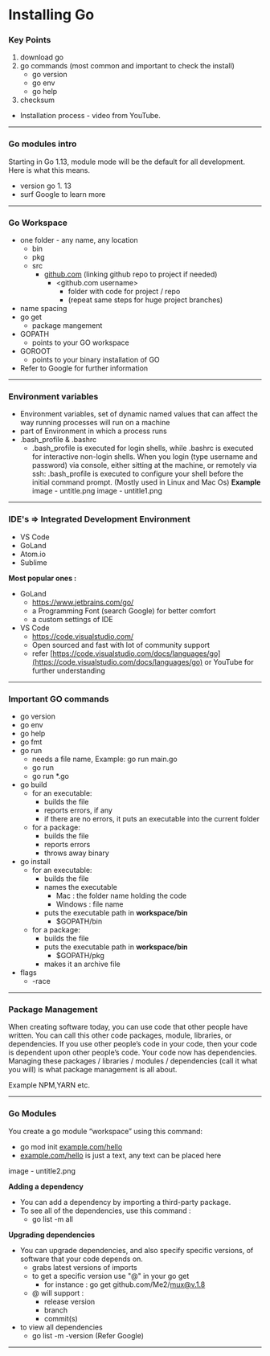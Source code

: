 # Installing Go

### Key Points

1. download go
2. go commands (most common and important to check the install)
    - go version
    - go env
    - go help
3. checksum 
- Installation process - video from YouTube.

---

### Go modules intro

Starting in Go 1.13, module mode will be the default for all development. Here is what this means.

- version go 1. 13
- surf Google to learn more

---

### Go Workspace

- one folder - any name, any location
    - bin
    - pkg
    - src
        - [github.com](http://github.com) (linking github repo to project if needed)
            - <github.com username>
                - folder with code for project / 	repo
                - (repeat same steps for huge project branches)
- name spacing
- go get
    - package mangement
- GOPATH
    - points to your GO workspace
- GOROOT
    - points to your binary installation of GO
- Refer to Google for further information

---

### Environment variables

- Environment variables, set of dynamic named values that can affect the way running processes will run on a machine
- part of Environment in which a process runs
- .bash_profile & .bashrc
    - .bash_profile is executed for login shells, while .bashrc is executed for
    interactive non-login shells. When you login (type username and password) via
    console, either sitting at the machine, or remotely via ssh: .bash_profile is
    executed to configure your shell before the initial command prompt. (Mostly used in Linux and Mac Os)
    **Example**
    image - untitle.png
    image - untitle1.png
---

### IDE's  ⇒ Integrated Development  Environment

- VS Code
- GoLand
- Atom.io
- Sublime

**Most popular ones :**

- GoLand
    - https://www.jetbrains.com/go/
    - a Programming Font (search Google) for better comfort
    - a custom settings of IDE
- VS Code
    - https://code.visualstudio.com/
    - Open sourced and fast with lot of community support
    - refer [https://code.visualstudio.com/docs/languages/go](https://code.visualstudio.com/docs/languages/go) or YouTube for further understanding

---

### Important GO commands

- go version
- go env
- go help
- go fmt
- go run
    - needs a file name, Example: go run main.go
    - go run <file name>
    - go run *.go
- go build
    - for an executable:
        - builds the file
        - reports errors, if any
        - if there are no errors, it puts an executable into the current folder
    - for a package:
        - builds the file
        - reports errors
        - throws away binary
- go install
    - for an executable:
        - builds the file
        - names the executable
            - Mac : the folder name holding the code
            - Windows : file name
        - puts the executable path in **workspace/bin**
            - $GOPATH/bin
    - for a package:
        - builds the file
        - puts the executable path in **workspace/bin**
            - $GOPATH/pkg
        - makes it an archive file
- flags
    - -race

---

### Package Management

When creating software today, you can use code that other people have written. You can call this other code packages, module, libraries, or dependencies. If you use other people’s code in your code, then your code is dependent upon other people’s code. Your code now has dependencies. Managing these packages / libraries / modules / dependencies (call it what
you will) is what package management is all about.

 Example NPM,YARN etc. 

---

### Go Modules

You create a go module “workspace” using this command:

- go mod init [example.com/hello](http://example.com/hello)
- [example.com/hello](http://example.com/hello) is just a text, any text can be placed here

image - untitle2.png

**Adding  a dependency** 

- You can add a dependency by importing a third-party package.
- To see all of the dependencies,
use this command :
    - go list -m all

**Upgrading dependencies**

- You can upgrade dependencies, and also specify specific versions, of software that your code
depends on.
    - grabs latest versions of imports
    - to get a specific version use "@" in your go get
        - for instance : go get github.com/Me2/mux@v.1.8
    - @ will support :
        - release version
        - branch
        - commit(s)
- to view all dependencies
    - go list -m -version <import> (Refer Google)

---
